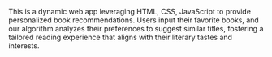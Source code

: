 This is a dynamic web app leveraging HTML, CSS, JavaScript to provide personalized book recommendations. 
Users input their favorite books, and our algorithm analyzes their preferences to suggest similar titles, 
fostering a tailored reading experience that aligns with their literary tastes and interests.

